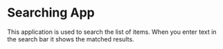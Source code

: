 # Searching App

This application is used to search the list of items. When you enter text in the search bar it shows the matched results.
